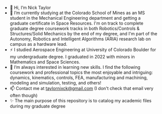 - 👋 Hi, I’m Nick Taylor
- 🌱 I’m currently studying at the Colorado School of Mines as an MS student in the Mechanical Engineering department and getting a graduate certificate in Space Resources. I'm on track to complete graduate degree coursework tracks in both Robotics/Controls & Structures/Solid Mechanics by the end of my degree, and I'm part of the Autonomy, Robotics and Intelligent Algorithms (ARIA) research lab on campus as a hardware lead. 
- ⚡ I studied Aerospace Engineering at University of Colorado Boulder for my undergraduate degree. I graduated in 2022 with minors in Mathematics and Space Sciences.
- 👀 I’m always interested in learning new skills. I find the following coursework and professional topics the most enjoyable and intriguing: dynamics, kinematics, controls, FEA, manufacturing and machining, modeling and simulation, testing, and others!
- 📫 Contact me at taylornixck@gmail.com (I don't check that email very often though)
- ✨ The main purpose of this repository is to catalog my academic files during my graduate degree

<!---
taylorxnick/taylorxnick is a ✨ special ✨ repository because its `README.md` (this file) appears on your GitHub profile.
You can click the Preview link to take a look at your changes.
--->
